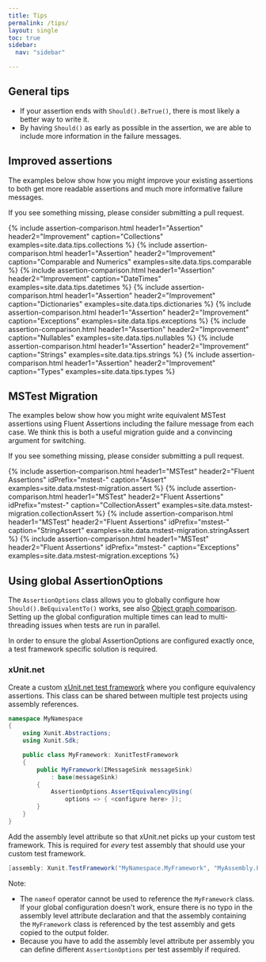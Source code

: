 ```yaml
---
title: Tips
permalink: /tips/
layout: single
toc: true
sidebar:
  nav: "sidebar"

---
```


## General tips

* If your assertion ends with `Should().BeTrue()`, there is most likely a better way to write it.
* By having `Should()` as early as possible in the assertion, we are able to include more information in the failure messages.

## Improved assertions

The examples below show how you might improve your existing assertions to both get more readable assertions and much more informative failure messages.

If you see something missing, please consider submitting a pull request.

{% include assertion-comparison.html header1="Assertion" header2="Improvement" caption="Collections"               examples=site.data.tips.collections %}
{% include assertion-comparison.html header1="Assertion" header2="Improvement" caption="Comparable and Numerics"   examples=site.data.tips.comparable %}
{% include assertion-comparison.html header1="Assertion" header2="Improvement" caption="DateTimes"                 examples=site.data.tips.datetimes %}
{% include assertion-comparison.html header1="Assertion" header2="Improvement" caption="Dictionaries"              examples=site.data.tips.dictionaries %}
{% include assertion-comparison.html header1="Assertion" header2="Improvement" caption="Exceptions"                examples=site.data.tips.exceptions %}
{% include assertion-comparison.html header1="Assertion" header2="Improvement" caption="Nullables"                 examples=site.data.tips.nullables %}
{% include assertion-comparison.html header1="Assertion" header2="Improvement" caption="Strings"                   examples=site.data.tips.strings %}
{% include assertion-comparison.html header1="Assertion" header2="Improvement" caption="Types"                     examples=site.data.tips.types %}

## MSTest Migration

The examples below show how you might write equivalent MSTest assertions using Fluent Assertions including the failure message from each case.
We think this is both a useful migration guide and a convincing argument for switching.

If you see something missing, please consider submitting a pull request.

{% include assertion-comparison.html header1="MSTest" header2="Fluent Assertions" idPrefix="mstest-" caption="Assert"            examples=site.data.mstest-migration.assert %}
{% include assertion-comparison.html header1="MSTest" header2="Fluent Assertions" idPrefix="mstest-" caption="CollectionAssert"  examples=site.data.mstest-migration.collectionAssert %}
{% include assertion-comparison.html header1="MSTest" header2="Fluent Assertions" idPrefix="mstest-" caption="StringAssert"      examples=site.data.mstest-migration.stringAssert %}
{% include assertion-comparison.html header1="MSTest" header2="Fluent Assertions" idPrefix="mstest-" caption="Exceptions"        examples=site.data.mstest-migration.exceptions %}

## Using global AssertionOptions

The `AssertionOptions` class allows you to globally configure how `Should().BeEquivalentTo()` works, see also [Object graph comparison](objectgraphs.md). Setting up the global configuration multiple times can lead to multi-threading issues when tests are run in parallel.

In order to ensure the global AssertionOptions are configured exactly once, a test framework specific solution is required.

### xUnit.net

Create a custom [xUnit.net test framework](https://xunit.net/docs/running-tests-in-parallel#runners-and-test-frameworks) where you configure equivalency assertions. This class can be shared between multiple test projects using assembly references.

```csharp
namespace MyNamespace
{
    using Xunit.Abstractions;
    using Xunit.Sdk;

    public class MyFramework: XunitTestFramework
    {
        public MyFramework(IMessageSink messageSink)
            : base(messageSink)
        {
            AssertionOptions.AssertEquivalencyUsing(
                options => { <configure here> });
        }
    }
}
```

Add the assembly level attribute so that xUnit.net picks up your custom test framework. This is required for *every* test assembly that should use your custom test framework.

```csharp
[assembly: Xunit.TestFramework("MyNamespace.MyFramework", "MyAssembly.Facts")]
```

Note:

* The `nameof` operator cannot be used to reference the `MyFramework` class. If your global configuration doesn't work, ensure there is no typo in the assembly level attribute declaration and that the assembly containing the `MyFramework` class is referenced by the test assembly and gets copied to the output folder.
* Because you have to add the assembly level attribute per assembly you can define different `AssertionOptions` per test assembly if required.
